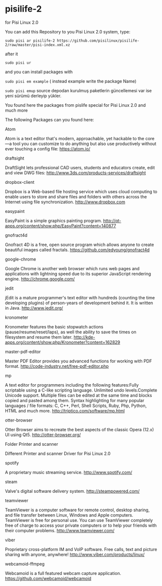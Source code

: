 # pisilife-2
for Pisi Linux 2.0 

You can add this Repository to you Pisi Linux 2.0 system, type:

```sudo pisi ar pisilife-2 https://github.com/pisilinux/pisilife-2/raw/master/pisi-index.xml.xz```

after it 

```sudo pisi ur```

and you can install packages with

```sudo pisi em example``` ( instead example write the package Name)

```sudo pisi emup```  source depodan kurulmuş paketlerin güncellemesi var ise yeni sürümü derleyip yükler.

You found here the packages from pislife special for Pisi Linux 2.0 and much more

The following Packages can you found here:

Atom

Atom is a text editor that's modern, approachable, yet hackable to the core—a tool you can customize to do anything but also use productively without ever touching a config file: https://atom.io/

draftsight

DraftSight lets professional CAD users, students and educators create, edit and view DWG files: http://www.3ds.com/products-services/draftsight

dropbox-client

Dropbox is a Web-based file hosting service which uses cloud computing to enable users to store and share files and folders with others across the Internet using file synchronization. http://www.dropbox.com

easypaint

EasyPaint is a simple graphics painting program. http://qt-apps.org/content/show.php/EasyPaint?content=140877

gnofract4d

Gnofract 4D is a free, open source program which allows anyone to create beautiful images called fractals. https://github.com/edyoung/gnofract4d

google-chrome

Google Chrome is another web browser which runs web pages and applications with lightning speed due to its superior JavaScript rendering engine. http://chrome.google.com/

jedit

jEdit is a mature programmer's text editor with hundreds (counting the time developing plugins) of person-years of development behind it. It is written in Java. http://www.jedit.org/

kronometer

Kronometer features the basic stopwatch actions (pause/resume/reset/laps), as well the ability to save the times on filesystem and resume them later. http://kde-apps.org/content/show.php/Kronometer?content=162829

master-pdf-editor

Master PDF Editor provides you advanced functions for working with PDF format. http://code-industry.net/free-pdf-editor.php

mp

A text editor for programmers including the following features:Fully scriptable using a C-like scripting language. Unlimited undo levels.Complete Unicode support. Multiple files can be edited at the same time and blocks copied and pasted among them. Syntax highlighting for many popular languages / file formats: C, C++, Perl, Shell Scripts, Ruby, Php, Python, HTML and much more. http://triptico.com/software/mp.html

otter-browser

Otter Browser aims to recreate the best aspects of the classic Opera (12.x) UI using Qt5. http://otter-browser.org/

Folder Printer and scanner

Different Printer and scanner Driver for Pisi Linux 2.0

spotify

A proprietary music streaming service. http://www.spotify.com/

steam

Valve's digital software delivery system. http://steampowered.com/

teamviewer

TeamViewer is a computer software for remote control, desktop sharing, and file transfer between Linux, Windows and Apple computers. TeamViewer is free for personal use. You can use TeamViewer completely free of charge to access your private computers or to help your friends with their computer problems. http://www.teamviewer.com/

viber

Proprietary cross-platform IM and VoIP software. Free calls, text and picture sharing with anyone, anywhere! http://www.viber.com/products/linux/

webcamoid-ffmpeg

Webcamoid is a full featured webcam capture application. https://github.com/webcamoid/webcamoid

